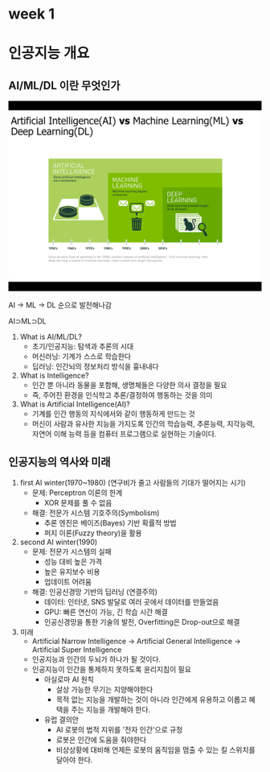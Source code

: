 # week 1

# 인공지능 개요

## AI/ML/DL 이란 무엇인가

![week%201%20349dbb51c9f4438ba127c8e45066efa7/Untitled.png](week%201%20349dbb51c9f4438ba127c8e45066efa7/Untitled.png)

AI → ML → DL 순으로 발전해나감

AI⊃ML⊃DL

1. What is AI/ML/DL?
    - 초기/인공지능: 탐색과 추론의 시대
    - 머신러닝: 기계가 스스로 학습한다
    - 딥러닝: 인간뇌의 정보처리 방식을 흉내내다
2. What is Intelligence?
    - 인간 뿐 아니라 동물을 포함해, 생명체들은 다양한 의사 결정을 필요
    - 즉, 주어진 환경을 인식학고 추론/결정하여 행동하는 것을 의미
3. What is Artificial Intelligence(AI)?
    - 기계를 인간 행동의 지식에서와 같이 행동하게 만드는 것
    - 머신이 사람과 유사한 지능을 가지도록 인간의 학습능력, 추론능력, 지각능력, 자연어 이해 능력 등을 컴퓨터 프로그램으로 실현하는 기술이다.

## 인공지능의 역사와 미래

1. first AI winter(1970~1980) (연구비가 줄고 사람들의 기대가 떨어지는 시기)
    - 문제: Perceptron 이론의 한계
        - XOR 문제를 풀 수 없음
    - 해결: 전문가 시스템 기호주의(Symbolism)
        - 추론 엔진은 베이즈(Bayes) 기반 확률적 방법
        - 퍼지 이론(Fuzzy theory)을 활용
2. second AI winter(1990)
    - 문제: 전문가 시스템의 실패
        - 성능 대비 높은 가격
        - 높은 유지보수 비용
        - 업데이트 어려움
    - 해결: 인공신경망 기반의 딥러닝 (연결주의)
        - 데이터: 인터넷, SNS 발달로 여러 곳에서 데이터를 만들었음
        - GPU: 빠른 연산이 가능, 긴 학습 시간 해결
        - 인공신경망을 통한 기술의 발전, Overfitting은 Drop-out으로 해결
3. 미래
    - Artificial Narrow Intelligence → Artificial General Intelligence → Artificial Super Intelligence
    - 인공지능과 인간의 두뇌가 하나가 될 것이다.
    - 인공지능이 인간을 통제하지 못하도록 윤리지침이 필요
        - 아실로마 AI 원칙
            - 살상 가능한 무기는 지양해야한다
            - 목적 없는 지능을 개발하는 것이 아니라 인간에게 유용하고 이롭고 혜택을 주는 지능을 개발해야 한다.
        - 유럽 결의안
            - AI 로봇의 법적 지위를 '전자 인간'으로 규정
            - 로봇은 인간에 도움을 줘야한다
            - 비상상황에 대비해 언제든 로봇의 움직임을 멈출 수 있는 킬 스위치를 달아야 한다.